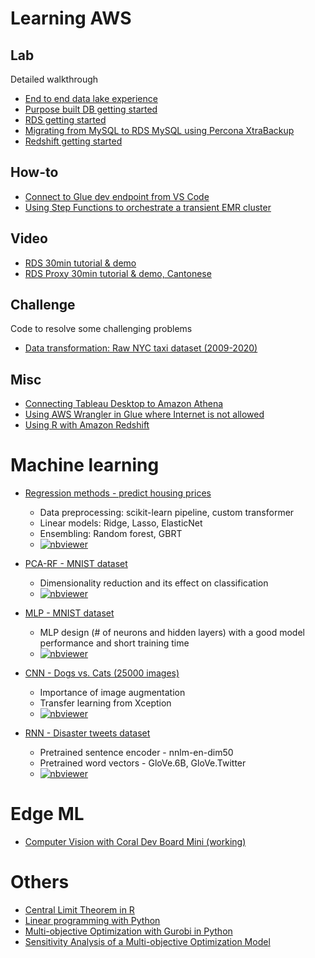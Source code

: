 # Learning AWS
## Lab
Detailed walkthrough
* [End to end data lake experience](hazelnut/data%20lake/)
* [Purpose built DB getting started](hazelnut/purpose_built_db/)
* [RDS getting started](hazelnut/rds/)
* [Migrating from MySQL to RDS MySQL using Percona XtraBackup](hazelnut/mysql-to-rds/)
* [Redshift getting started](hazelnut/redshift/)

## How-to
* [Connect to Glue dev endpoint from VS Code](howto/vscode-glue-dev-endpoint.md)
* [Using Step Functions to orchestrate a transient EMR cluster](howto/vscode-stepfunctions_emr/)

## Video
* [RDS 30min tutorial & demo](https://pages.awscloud.com/hk-rds.html)
* [RDS Proxy 30min tutorial & demo, Cantonese](https://hktw-resources.awscloud.com/aws-%E5%BB%A3%E6%9D%B1%E8%A9%B1%E5%AF%A6%E6%88%B0%E5%B7%A5%E4%BD%9C%E5%9D%8A/amazon-rds-proxy-%E7%B0%A1%E4%BB%8B%E5%8F%8A%E7%A4%BA%E7%AF%84)

## Challenge
Code to resolve some challenging problems
* [Data transformation: Raw NYC taxi dataset (2009-2020)](challenge/transform_nyctaxi/)

## Misc
* [Connecting Tableau Desktop to Amazon Athena](tableau_athena.md)
* [Using AWS Wrangler in Glue where Internet is not allowed](awswrangler_glue.md)
* [Using R with Amazon Redshift](using_R_with_Redshift.md)

# Machine learning
* [Regression methods - predict housing prices](NU/Studying_regression_with_linear_and_ensembling_models.ipynb)
  * Data preprocessing: scikit-learn pipeline, custom transformer
  * Linear models: Ridge, Lasso, ElasticNet
  * Ensembling: Random forest, GBRT
  * [![nbviewer](https://raw.githubusercontent.com/jupyter/design/master/logos/Badges/nbviewer_badge.svg)](https://nbviewer.jupyter.org/github/corvuslee/public/blob/master/NU/Studying_regression_with_linear_and_ensembling_models.ipynb)
  
* [PCA-RF - MNIST dataset](NU/Studying_PCA-RF_classifier_with_the_MNIST_dataset.ipynb)
  * Dimensionality reduction and its effect on classification
  * [![nbviewer](https://raw.githubusercontent.com/jupyter/design/master/logos/Badges/nbviewer_badge.svg)](https://nbviewer.jupyter.org/github/corvuslee/public/blob/master/NU/Studying_PCA-RF_classifier_with_the_MNIST_dataset.ipynb)

* [MLP - MNIST dataset](NU/Studying_MLP_architectures_with_the_MNIST_dataset.ipynb)
  * MLP design (# of neurons and hidden layers) with a good model performance and short training time
  * [![nbviewer](https://raw.githubusercontent.com/jupyter/design/master/logos/Badges/nbviewer_badge.svg)](https://nbviewer.jupyter.org/github/corvuslee/public/blob/master/NU/Studying_MLP_architectures_with_the_MNIST_dataset.ipynb)

* [CNN - Dogs vs. Cats (25000 images)](NU/Studying_CNN_architectures_with_the_dogs_vs_cats_dataset.ipynb)
  * Importance of image augmentation
  * Transfer learning from Xception
  * [![nbviewer](https://raw.githubusercontent.com/jupyter/design/master/logos/Badges/nbviewer_badge.svg)](https://nbviewer.jupyter.org/github/corvuslee/public/blob/master/NU/Studying_CNN_architectures_with_the_dogs_vs_cats_dataset.ipynb)

* [RNN - Disaster tweets dataset](NU/Studying_architectures_for_NLP_with_disaster_tweets_dataset.ipynb)
  * Pretrained sentence encoder - nnlm-en-dim50
  * Pretrained word vectors - GloVe.6B, GloVe.Twitter
  * [![nbviewer](https://raw.githubusercontent.com/jupyter/design/master/logos/Badges/nbviewer_badge.svg)](https://nbviewer.jupyter.org/github/corvuslee/public/blob/master/NU/Studying_architectures_for_NLP_with_disaster_tweets_dataset.ipynb)

# Edge ML
* [Computer Vision with Coral Dev Board Mini (working)](coral/README.md)

# Others
* [Central Limit Theorem in R](R/central_limit_theorem.md)
* [Linear programming with Python](https://www.linkedin.com/pulse/linear-programming-python-siu-chung-corvus-lee/)
* [Multi-objective Optimization with Gurobi in Python](https://www.linkedin.com/pulse/multi-objective-optimization-gurobi-python-siu-chung-corvus-lee)
* [Sensitivity Analysis of a Multi-objective Optimization Model](https://www.linkedin.com/pulse/sensitivity-analysis-multi-objective-optimization-model-lee/)
